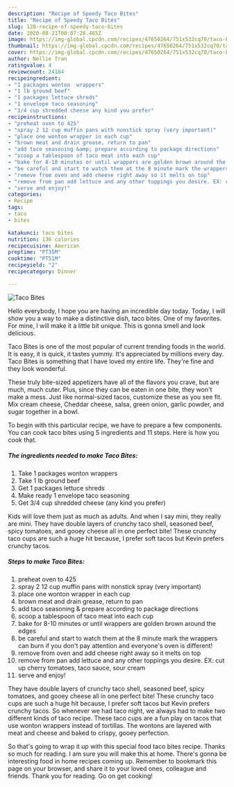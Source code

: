```yaml
---
description: "Recipe of Speedy Taco Bites"
title: "Recipe of Speedy Taco Bites"
slug: 128-recipe-of-speedy-taco-bites
date: 2020-08-21T00:07:28.485Z
image: https://img-global.cpcdn.com/recipes/47650264/751x532cq70/taco-bites-recipe-main-photo.jpg
thumbnail: https://img-global.cpcdn.com/recipes/47650264/751x532cq70/taco-bites-recipe-main-photo.jpg
cover: https://img-global.cpcdn.com/recipes/47650264/751x532cq70/taco-bites-recipe-main-photo.jpg
author: Nellie Tran
ratingvalue: 4
reviewcount: 24184
recipeingredient:
- "1 packages wonton  wrappers"
- "1 lb ground beef"
- "1 packages lettuce shreds"
- "1 envelope taco seasoning"
- "3/4 cup shredded cheese any kind you prefer"
recipeinstructions:
- "preheat oven to 425"
- "spray 2 12 cup muffin pans with nonstick spray (very important)"
- "place one wonton wrapper in each cup"
- "brown meat and drain grease, return to pan"
- "add taco seasoning &amp; prepare according to package directions"
- "scoop a tablespoon of taco meat into each cup"
- "bake for 8-10 minutes or until wrappers are golden brown around the edges"
- "be careful and start to watch them at the 8 minute mark the wrappers can burn if you don&#39;t pay attention and  everyone&#39;s oven is different!"
- "remove from oven and add cheese right away so it melts on top"
- "remove from pan add lettuce and any other toppings you desire. EX: cut up cherry tomatoes, taco sauce, sour cream"
- "serve and enjoy!"
categories:
- Recipe
tags:
- taco
- bites

katakunci: taco bites 
nutrition: 136 calories
recipecuisine: American
preptime: "PT35M"
cooktime: "PT51M"
recipeyield: "2"
recipecategory: Dinner

---
```



![Taco Bites](https://img-global.cpcdn.com/recipes/47650264/751x532cq70/taco-bites-recipe-main-photo.jpg)

Hello everybody, I hope you are having an incredible day today. Today, I will show you a way to make a distinctive dish, taco bites. One of my favorites. For mine, I will make it a little bit unique. This is gonna smell and look delicious.

Taco Bites is one of the most popular of current trending foods in the world. It is easy, it is quick, it tastes yummy. It's appreciated by millions every day. Taco Bites is something that I have loved my entire life. They're fine and they look wonderful.

These truly bite-sized appetizers have all of the flavors you crave, but are much, much cuter. Plus, since they can be eaten in one bite, they won&#39;t make a mess. Just like normal-sized tacos, customize these as you see fit. Mix cream cheese, Cheddar cheese, salsa, green onion, garlic powder, and sugar together in a bowl.


To begin with this particular recipe, we have to prepare a few components. You can cook taco bites using 5 ingredients and 11 steps. Here is how you cook that.

<!--inarticleads1-->

##### The ingredients needed to make Taco Bites:

1. Take 1 packages wonton  wrappers
1. Take 1 lb ground beef
1. Get 1 packages lettuce shreds
1. Make ready 1 envelope taco seasoning
1. Get 3/4 cup shredded cheese (any kind you prefer)


Kids will love them just as much as adults. And when I say mini, they really are mini. They have double layers of crunchy taco shell, seasoned beef, spicy tomatoes, and gooey cheese all in one perfect bite! These crunchy taco cups are such a huge hit because, I prefer soft tacos but Kevin prefers crunchy tacos. 

<!--inarticleads2-->

##### Steps to make Taco Bites:

1. preheat oven to 425
1. spray 2 12 cup muffin pans with nonstick spray (very important)
1. place one wonton wrapper in each cup
1. brown meat and drain grease, return to pan
1. add taco seasoning &amp; prepare according to package directions
1. scoop a tablespoon of taco meat into each cup
1. bake for 8-10 minutes or until wrappers are golden brown around the edges
1. be careful and start to watch them at the 8 minute mark the wrappers can burn if you don&#39;t pay attention and  everyone&#39;s oven is different!
1. remove from oven and add cheese right away so it melts on top
1. remove from pan add lettuce and any other toppings you desire. EX: cut up cherry tomatoes, taco sauce, sour cream
1. serve and enjoy!


They have double layers of crunchy taco shell, seasoned beef, spicy tomatoes, and gooey cheese all in one perfect bite! These crunchy taco cups are such a huge hit because, I prefer soft tacos but Kevin prefers crunchy tacos. So whenever we had taco night, we always had to make two different kinds of taco recipe. These taco cups are a fun play on tacos that use wonton wrappers instead of tortillas. The wontons are layered with meat and cheese and baked to crispy, gooey perfection. 

So that's going to wrap it up with this special food taco bites recipe. Thanks so much for reading. I am sure you will make this at home. There's gonna be interesting food in home recipes coming up. Remember to bookmark this page on your browser, and share it to your loved ones, colleague and friends. Thank you for reading. Go on get cooking!
